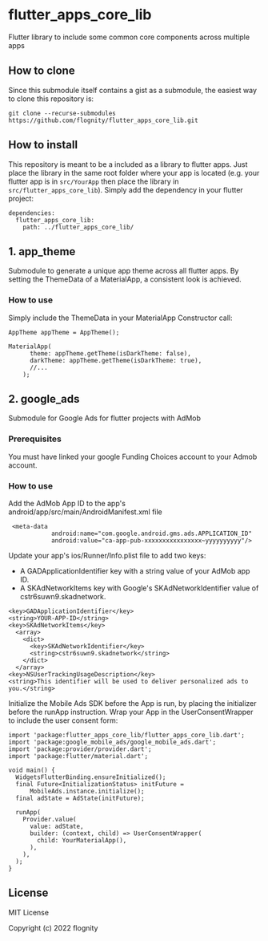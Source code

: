 # flutter_apps_core_lib
Flutter library to include some common core components across multiple apps
## How to clone
Since this submodule itself contains a gist as a submodule, the easiest way to clone this repository is:
```
git clone --recurse-submodules https://github.com/flognity/flutter_apps_core_lib.git
```
## How to install
This repository is meant to be a included as a library to flutter apps. Just place the library in the same root folder where your app is located (e.g. your flutter app is in `src/YourApp` then place the library in `src/flutter_apps_core_lib`). Simply add the dependency in your flutter project:
```
dependencies:
  flutter_apps_core_lib:
    path: ../flutter_apps_core_lib/
```
## 1. app_theme
Submodule to generate a unique app theme across all flutter apps. By setting the ThemeData of a MaterialApp, a consistent look is achieved.

### How to use
Simply include the ThemeData in your MaterialApp Constructor call:
```
AppTheme appTheme = AppTheme();

MaterialApp(
      theme: appTheme.getTheme(isDarkTheme: false),
      darkTheme: appTheme.getTheme(isDarkTheme: true),
      //...
    );
```

## 2. google_ads
Submodule for Google Ads for flutter projects with AdMob

### Prerequisites
You must have linked your google Funding Choices account to your Admob account.

### How to use
Add the AdMob App ID to the app's android/app/src/main/AndroidManifest.xml file
```
 <meta-data
            android:name="com.google.android.gms.ads.APPLICATION_ID"
            android:value="ca-app-pub-xxxxxxxxxxxxxxxx~yyyyyyyyyy"/>
```

Update your app's ios/Runner/Info.plist file to add two keys:
- A GADApplicationIdentifier key with a string value of your AdMob app ID.
- A SKAdNetworkItems key with Google's SKAdNetworkIdentifier value of cstr6suwn9.skadnetwork.
```
<key>GADApplicationIdentifier</key>
<string>YOUR-APP-ID</string>
<key>SKAdNetworkItems</key>
  <array>
    <dict>
      <key>SKAdNetworkIdentifier</key>
      <string>cstr6suwn9.skadnetwork</string>
    </dict>
  </array>
<key>NSUserTrackingUsageDescription</key>
<string>This identifier will be used to deliver personalized ads to you.</string>
```

Initialize the Mobile Ads SDK before the App is run, by placing the initializer before the runApp instruction. Wrap your App in the UserConsentWrapper to include the user consent form:
```
import 'package:flutter_apps_core_lib/flutter_apps_core_lib.dart';
import 'package:google_mobile_ads/google_mobile_ads.dart';
import 'package:provider/provider.dart';
import 'package:flutter/material.dart';

void main() {
  WidgetsFlutterBinding.ensureInitialized();
  final Future<InitializationStatus> initFuture =
      MobileAds.instance.initialize();
  final adState = AdState(initFuture);

  runApp(
    Provider.value(
      value: adState,
      builder: (context, child) => UserConsentWrapper(
        child: YourMaterialApp(),
      ),
    ),
  );
}

```

## License
MIT License

Copyright (c) 2022 flognity
